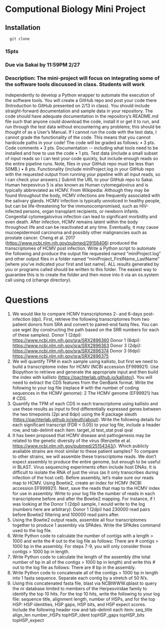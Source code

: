 # Computional Biology Mini Project

## Installation
```
  git clone 
```

### 15pts
### Due via Sakai by 11:59PM 2/27
### Description: The mini-project will focus on integrating some of the software tools discussed in class. Students will work
independently to develop a Python wrapper to automate the execution of the software tools. You will create a GitHub
repo and post your code there (Introduction to GitHub presented on 2/13 in class). You should include straight-forward
documentation and sample data in your repository. The code should have adequate documentation in the repository’s
README.md file such that anyone could download the code, install it or get it to run, and run through the test data
without encountering any problems; this should be thought of as a User’s Manual. If I cannot run the code with the test
data, I cannot grade the functionality of the code. This means that you cannot hardcode paths in your code!
The code will be graded as follows:
• 3 pts. Code comments
• 3 pts. Documentation -- including what tools need to be installed and how to use the code
• 1 pts. Test data (include a small subset of input reads so I can test your code quickly, but include enough reads so the
entire pipeline runs. Note, files in your GitHub repo must be less than 50MB.)
• 8 pts. Functionality (include miniProject.log in your GitHub repo with the requested output from running your pipeline
with all input reads, so I can check your answers.)
Submit the URL to your GitHub repo to Sakai.
Human herpesvirus 5 is also known as Human cytomegalovirus and is typically abbreviated as HCMV.
From Wikipedia: Although they may be found throughout the body, HCMV infections are frequently associated with the
salivary glands. HCMV infection is typically unnoticed in healthy people, but can be life-threatening for the
immunocompromised, such as HIV-infected persons, organ transplant recipients, or newborn infants. Congenital
cytomegalovirus infection can lead to significant morbidity and even death. After infection, HCMV remains latent within
the body throughout life and can be reactivated at any time. Eventually, it may cause mucoepidermoid carcinoma and
possibly other malignancies such as prostate cancer.
Cheng et al. 2017 (https://www.ncbi.nlm.nih.gov/pubmed/29158406) produced the transcriptomes of HCMV post
infection. Write a Python script to automate the following and produce the output file requested named
“miniProject.log” and other output files in a folder named “miniProject_FirstName_LastName” [where you’ve indicated
your first and last name]. ALL results generated by you or programs called should be written to this folder. The easiest
way to guarantee this is to create the folder and then move into it via an os.system call using cd (change directory).

# Questions
1. We would like to compare HCMV transcriptomes 2- and 6-days post-infection (dpi). First, retrieve the following
transcriptomes from two patient donors from SRA and convert to paired-end fastq files. You can use wget (by
constructing the path based on the SRR numbers for each of these samples).
Donor 1 (2dpi): https://www.ncbi.nlm.nih.gov/sra/SRX2896360
Donor 1 (6dpi): https://www.ncbi.nlm.nih.gov/sra/SRX2896363
Donor 3 (2dpi): https://www.ncbi.nlm.nih.gov/sra/SRX2896374
Donor 3 (6dpi): https://www.ncbi.nlm.nih.gov/sra/SRX2896375
2. We will quantify TPM in each sample using kallisto, but first we need to build a transcriptome index for HCMV (NCBI
accession EF999921). Use Biopython to retrieve and generate the appropriate input and then build the index with
kallisto (https://pachterlab.github.io/kallisto/). You will need to extract the CDS features from the GenBank format.
Write the following to your log file (replace # with the number of coding sequences in the HCMV genome):
2
The HCMV genome (EF99921) has # CDS.
3. Quantify the TPM of each CDS in each transcriptome using kallisto and use these results as input to find differentially
expressed genes between the two timepoints (2pi and 6dpi) using the R package sleuth
(https://pachterlab.github.io/sleuth/about). Write the following details for each significant transcript (FDR < 0.05) to
your log file, include a header row, and tab-delimit each item:
target_id test_stat pval qval
4. It has been proposed that HCMV disease and pathogenesis may be related to the genetic diversity of the virus
(Renzette et al. https://www.ncbi.nlm.nih.gov/pubmed/25154343/). Which publicly available strains are most similar to
these patient samples? To compare to other strains, we will assemble these transcriptome reads. We don’t expect
assembly to produce the entire genome, but enough to be useful in BLAST. Virus sequencing experiments often include
host DNAs. It is difficult to isolate the RNA of just the virus (as it only transcribes during infection of the host cell). Before
assembly, let’s make sure our reads map to HCMV. Using Bowtie2, create an index for HCMV (NCBI accession EF999921).
Next, save the reads that map to the HCMV index for use in assembly. Write to your log file the number of reads in each
transcriptome before and after the Bowtie2 mapping. For instance, if I was looking at the Donor 1 (2dpi) sample, I would
write to the log (numbers here are arbitrary):
Donor 1 (2dpi) had 230000 read pairs before Bowtie2 filtering and 100000 read
pairs after.
5. Using the Bowtie2 output reads, assemble all four transcriptomes together to produce 1 assembly via SPAdes. Write
the SPAdes command used to the log file.
6. Write Python code to calculate the number of contigs with a length > 1000 and write the # out to the log file as
follows:
There are # contigs > 1000 bp in the assembly.
For steps 7-9, you will only consider those contigs > 1000 bp in length.
7. Write Python code to calculate the length of the assembly (the total number of bp in all of the contigs > 1000 bp in
length) and write this # out to the log file as follows:
There are # bp in the assembly.
8. Write Python code to concatenate all of the contigs > 1000 bp in length into 1 fasta sequence. Separate each contig by
a stretch of 50 N’s.
9. Using this concatenated fasta file, blast via NCBIWWW.qblast to query the nr database limited to members of the
Herpesviridae family to identify the top 10 hits. For the top 10 hits, write the following to your log file: sequence title,
alignment length, number of HSPs, and for the top HSP: HSP identities, HSP gaps, HSP bits, and HSP expect scores.
Include the following header row and tab-delimit each item:
seq_title align_len number_HSPs topHSP_ident topHSP_gaps topHSP_bits topHSP_expect
